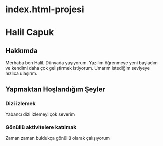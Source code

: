 # index.html-projesi

<h1>Halil Capuk</h1>
<h2>Hakkımda</h2>
<p>Merhaba ben Halil. Dünyada yaşıyorum. Yazılım öğrenmeye yeni başladım ve kendimi daha çok geliştirmek istiyorum. Umarım istediğim seviyeye hızlıca ulaşırım.</p>
<h2>Yapmaktan Hoşlandığım Şeyler</h2>
<h3>Dizi izlemek</h3>
<p>Yabancı dizi izlemeyi çok severim</p>
<h3>Gönüllü aktivitelere katılmak</h3>
<p>Zaman zaman buldukça gönüllü olarak çalışıyorum</p>
